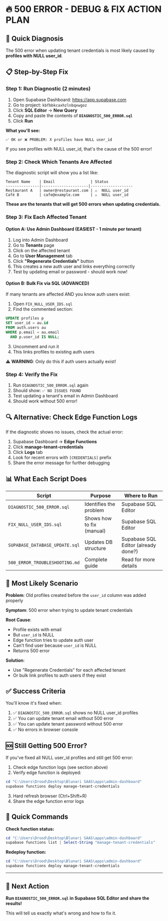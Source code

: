 # 🔥 500 ERROR - DEBUG & FIX ACTION PLAN

## 🎯 Quick Diagnosis

The 500 error when updating tenant credentials is most likely caused by **profiles with NULL user_id**.

## 📋 Step-by-Step Fix

### Step 1: Run Diagnostic (2 minutes)

1. Open Supabase Dashboard: https://app.supabase.com
2. Go to project: `kbfbbkcaxhzlnbqxwgoz`
3. Click **SQL Editor** → **New Query**
4. Copy and paste the contents of **`DIAGNOSTIC_500_ERROR.sql`**
5. Click **Run**

**What you'll see:**
```
✅ OK or ❌ PROBLEM: X profiles have NULL user_id
```

If you see profiles with NULL user_id, that's the cause of the 500 error!

### Step 2: Check Which Tenants Are Affected

The diagnostic script will show you a list like:
```
Tenant Name    | Email                | Status
---------------|---------------------|-------------------
Restaurant A   | owner@restaurant.com | ⚠️  NULL user_id
Café B         | cafe@example.com     | ⚠️  NULL user_id
```

**These are the tenants that will get 500 errors when updating credentials.**

### Step 3: Fix Each Affected Tenant

#### Option A: Use Admin Dashboard (EASIEST - 1 minute per tenant)

1. Log into Admin Dashboard
2. Go to **Tenants** page
3. Click on the affected tenant
4. Go to **User Management** tab
5. Click **"Regenerate Credentials"** button
6. This creates a new auth user and links everything correctly
7. Test by updating email or password - should work now!

#### Option B: Bulk Fix via SQL (ADVANCED)

If many tenants are affected AND you know auth users exist:

1. Open `FIX_NULL_USER_IDS.sql`
2. Find the commented section:
```sql
UPDATE profiles p
SET user_id = au.id
FROM auth.users au
WHERE p.email = au.email
  AND p.user_id IS NULL;
```
3. Uncomment and run it
4. This links profiles to existing auth users

⚠️ **WARNING**: Only do this if auth users actually exist!

### Step 4: Verify the Fix

1. Run `DIAGNOSTIC_500_ERROR.sql` again
2. Should show: `✅ NO ISSUES FOUND`
3. Test updating a tenant's email in Admin Dashboard
4. Should work without 500 error!

## 🔍 Alternative: Check Edge Function Logs

If the diagnostic shows no issues, check the actual error:

1. Supabase Dashboard → **Edge Functions**
2. Click **manage-tenant-credentials**
3. Click **Logs** tab
4. Look for recent errors with `[CREDENTIALS]` prefix
5. Share the error message for further debugging

## 📊 What Each Script Does

| Script | Purpose | Where to Run |
|--------|---------|--------------|
| `DIAGNOSTIC_500_ERROR.sql` | Identifies the problem | Supabase SQL Editor |
| `FIX_NULL_USER_IDS.sql` | Shows how to fix (manual) | Supabase SQL Editor |
| `SUPABASE_DATABASE_UPDATE.sql` | Updates DB structure | Supabase SQL Editor (already done?) |
| `500_ERROR_TROUBLESHOOTING.md` | Complete guide | Read for more details |

## 🎯 Most Likely Scenario

**Problem**: Old profiles created before the `user_id` column was added properly

**Symptom**: 500 error when trying to update tenant credentials

**Root Cause**: 
- Profile exists with email
- But `user_id` is NULL
- Edge function tries to update auth user
- Can't find user because `user_id` is NULL
- Returns 500 error

**Solution**: 
- Use "Regenerate Credentials" for each affected tenant
- Or bulk link profiles to auth users if they exist

## ✅ Success Criteria

You'll know it's fixed when:
1. ✅ `DIAGNOSTIC_500_ERROR.sql` shows no NULL user_id profiles
2. ✅ You can update tenant email without 500 error
3. ✅ You can update tenant password without 500 error
4. ✅ No errors in browser console

## 🆘 Still Getting 500 Error?

If you've fixed all NULL user_id profiles and still get 500 error:

1. Check edge function logs (see section above)
2. Verify edge function is deployed:
```powershell
cd "C:\Users\Drood\Desktop\Blunari SAAS\apps\admin-dashboard"
supabase functions deploy manage-tenant-credentials
```
3. Hard refresh browser (Ctrl+Shift+R)
4. Share the edge function error logs

## 📝 Quick Commands

**Check function status:**
```powershell
cd "C:\Users\Drood\Desktop\Blunari SAAS\apps\admin-dashboard"
supabase functions list | Select-String "manage-tenant-credentials"
```

**Redeploy function:**
```powershell
cd "C:\Users\Drood\Desktop\Blunari SAAS\apps\admin-dashboard"
supabase functions deploy manage-tenant-credentials
```

---

## 🚀 Next Action

**Run `DIAGNOSTIC_500_ERROR.sql` in Supabase SQL Editor and share the results!**

This will tell us exactly what's wrong and how to fix it.

